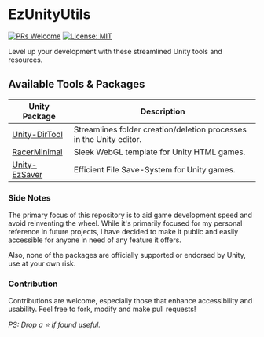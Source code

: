 # EzUnityUtils

[![PRs Welcome](https://img.shields.io/badge/PRs-welcome-blue.svg)](http://makeapullrequest.com) [![License: MIT](https://img.shields.io/badge/License-MIT-blue.svg)](https://github.com/ebukaracer/ebukaracer/blob/ebukaracer-resources/LICENSE.md)

Level up your development with these streamlined Unity tools and resources.

## Available Tools & Packages
| Unity Package           | Description|
|--------------------|--------------------|
| [Unity-DirTool](https://github.com/ebukaracer/Unity-DirTool)|Streamlines folder creation/deletion processes in the Unity editor. 
| [RacerMinimal](https://github.com/ebukaracer/RacerMinimal)|Sleek WebGL template for Unity HTML games. 
| [Unity-EzSaver](https://github.com/ebukaracer/EzUnityUtils/tree/pkg-EzSaver)|Efficient File Save-System for Unity games.

### Side Notes
The primary focus of this repository is to aid game development speed and avoid reinventing the wheel. While it's primarily focused for my personal reference in future projects, I have decided to make it public and easily accessible for anyone in need of any feature it offers.

Also, none of the packages are officially supported or endorsed by Unity, use at your own risk.

### Contribution
Contributions are welcome, especially those that enhance accessibility and usability. Feel free to fork, modify and make pull requests!

*PS: Drop a ⭐ if found useful.*